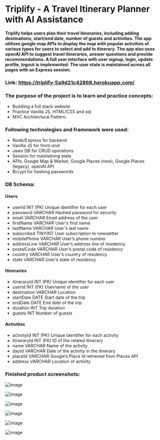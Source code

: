 # Triplify - A Travel Itinerary Planner with AI Assistance
**Triplify helps users plan their travel itineraries, including adding destinations, start/end date, number of guests and activities. The app utilizes google map APIs to display the map with popular activities of various types for users to select and add to itinerary. The app also uses openAI API to suggest travel itineraries, answer questions and provide recommendations. A full user interface with user signup, login, update profile, logout is implemented. The user state is maintained across all pages with an Express session.**
### Link: https://triplify-5a9d21c42868.herokuapp.com/
### The purpose of the project is to learn and practice concepts:
* Buildiing a full stack website
* Practice Vanilla JS, HTML/CSS and sql
* MVC Architectural Pattern.
### Following technologies and framework were used:
* Node/Express for backend
* Vanilla JS for front-end
* Jaws DB for CRUD operations
* Session for maintaining state
* APIs: Google Map & Marker, Google Places (new), Google Places (legacy), openAI API
* Bcrypt for hashing passwords
### DB Schema:
#### Users
* userId INT (PK) Unique identifier for each user
* password VARCHAR Hashed password for security
* email VARCHAR Email address of the user
* firstName VARCHAR User's first name
* lastName VARCHAR User's last name
* subscribed TINYINT User subscription to newsletter
* mobilePhone VARCHAR User’s phone number
* addressLine VARCHAR User’s address line of residency
* postalCode VARCHAR User’s postal code of residency
* country VARCHAR User’s country of residency
* state VARCHAR User’s state of residency
#### Itineraries
* itineraryId INT (PK) Unique identifier for each user
* userId INT (FK) Username of the user
* destination VARCHAR Location
* startDate DATE Start date of the trip
* endDate DATE End date of the trip
* duration INT Trip duration
* guests INT Number of guests
#### Activities
* activityId INT (PK) Unique identifier for each activity
* itineraryId INT (FK) ID of the related itinerary
* name VARCHAR Name of the activity
* dayId VARCHAR Date of the activity in the itinerary
* placeId VARCHAR Google’s Place Id retrieved from Places API
* address VARCHAR Location of activity
### Finished product screenshots:
![image](https://github.com/user-attachments/assets/610d5504-4ab5-4ef9-ad34-164c4e0480bd)

![image](https://github.com/user-attachments/assets/4be946bb-fb2a-4a83-8ded-560dd38d74d4)

![image](https://github.com/user-attachments/assets/84a94b0f-141a-43ee-b0ce-4317adf683a3)

![image](https://github.com/user-attachments/assets/e8871db1-0977-4e20-b2e0-fc1e5f6c3a98)

![image](https://github.com/user-attachments/assets/2498077c-c73e-43d6-aab1-145bb47ce537)

![image](https://github.com/user-attachments/assets/601f68c1-8ed3-474e-b0de-b89e96a9fc4b)



